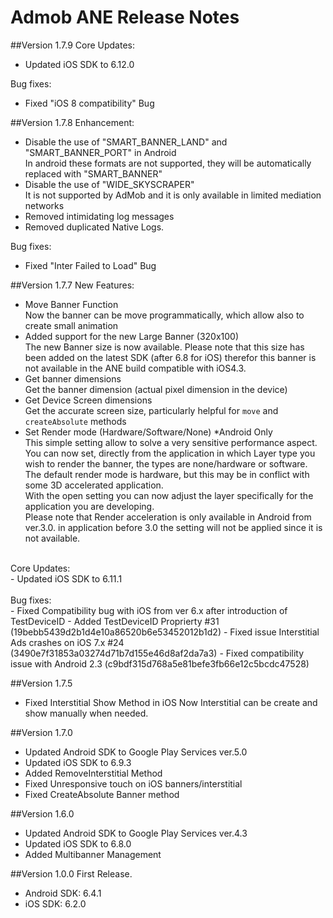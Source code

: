 Admob ANE Release Notes
=========
##Version 1.7.9
Core Updates:<br>
- Updated iOS SDK to 6.12.0<br>

Bug fixes:<br>
- Fixed "iOS 8 compatibility" Bug


##Version 1.7.8
Enhancement:<br>
- Disable the use of "SMART_BANNER_LAND" and "SMART_BANNER_PORT" in Android<br>
In android these formats are not supported, they will be automatically replaced with "SMART_BANNER"
- Disable the use of "WIDE_SKYSCRAPER"<br>
It is not supported by AdMob and it is only available in limited mediation networks
- Removed intimidating log messages
- Removed duplicated Native Logs.

Bug fixes:<br>
- Fixed "Inter Failed to Load" Bug


##Version 1.7.7
New Features:<br>
- Move Banner Function<br>
Now the banner can be move programmatically, which allow also to create small animation
- Added support for the new Large Banner (320x100)<br>
The new Banner size is now available. Please note that this size has been added on the latest SDK (after 6.8 for iOS) therefor this banner is not available in the ANE build compatible with iOS4.3.
- Get banner dimensions<br>
Get the banner dimension (actual pixel dimension in the device)
- Get Device Screen dimensions<br>
Get the accurate screen size, particularly helpful for `move` and `createAbsolute` methods
- Set Render mode (Hardware/Software/None) *Android Only<br>
This simple setting allow to solve a very sensitive performance aspect.<br>
You can now set, directly from the application in which Layer type you wish to render the banner, the types are none/hardware or software.<br>
The default render mode is hardware, but this may be in conflict with some 3D accelerated application.<br>
With the open setting you can now adjust the layer specifically for the application you are developing.<br>
Please note that Render acceleration is only available in Android from ver.3.0. in application before 3.0 the setting will not be applied since it is not available.<br>
<br>
Core Updates:<br>
- Updated iOS SDK to 6.11.1<br>
<br>
Bug fixes:<br>
- Fixed Compatibility bug with iOS from ver 6.x after introduction of TestDeviceID
- Added TestDeviceID Proprierty #31 (19bebb5439d2b1d4e10a86520b6e53452012b1d2)
- Fixed issue Interstitial Ads crashes on iOS 7.x #24  (3490e7f31853a03274d71b7d155e46d8af2da7a3)
- Fixed compatibility issue with Android 2.3 (c9bdf315d768a5e81befe3fb66e12c5bcdc47528)


##Version 1.7.5
- Fixed Interstitial Show Method in iOS
Now Interstitial can be create and show manually when needed.


##Version 1.7.0
- Updated Android SDK to Google Play Services ver.5.0
- Updated iOS SDK to 6.9.3
- Added RemoveInterstitial Method
- Fixed Unresponsive touch on iOS banners/interstitial
- Fixed CreateAbsolute Banner method


##Version 1.6.0
- Updated Android SDK to Google Play Services ver.4.3
- Updated iOS SDK to 6.8.0
- Added Multibanner Management


##Version 1.0.0
First Release.
- Android SDK: 6.4.1
- iOS SDK: 6.2.0

